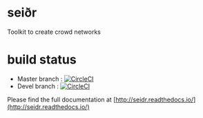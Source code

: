 # seiðr
Toolkit to create crowd networks

# build status

* Master branch : [![CircleCI](https://circleci.com/gh/bschiffthaler/seidr/tree/master.svg?style=svg)](https://circleci.com/gh/bschiffthaler/seidr/tree/master)
* Devel branch : [![CircleCI](https://circleci.com/gh/bschiffthaler/seidr/tree/devel.svg?style=svg)](https://circleci.com/gh/bschiffthaler/seidr/tree/devel)

Please find the full documentation at [http://seidr.readthedocs.io/](http://seidr.readthedocs.io/)
